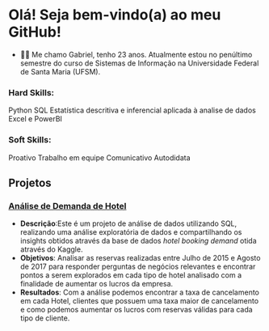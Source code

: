 # Olá! Seja bem-vindo(a) ao meu GitHub!
- :man_technologist: Me chamo Gabriel, tenho 23 anos. Atualmente estou no penúltimo semestre do curso de Sistemas de Informação na Universidade Federal de Santa Maria (UFSM).
### Hard Skills: 
Python
SQL
Estatística descritiva e inferencial aplicada à analise de dados
Excel e PowerBI
### Soft Skills:
Proativo
Trabalho em equipe
Comunicativo
Autodidata

## Projetos
### [**Análise de Demanda de Hotel**](https://github.com/GabrielhLenz/analise_Demanda_Reserva_Hotel)
- **Descrição**:Este é um projeto de análise de dados utilizando SQL, realizando uma análise exploratória de dados e compartilhando os insights obtidos através da base de dados *hotel booking demand* otida através do Kaggle.
- **Objetivos**: Analisar as reservas realizadas entre Julho de 2015 e Agosto de 2017 para responder perguntas de negócios relevantes e encontrar pontos a serem explorados em cada tipo de hotel analisado com a finalidade de aumentar os lucros da empresa.
- **Resultados**: Com a análise podemos encontrar a taxa de cancelamento em cada Hotel, clientes que possuem uma taxa maior de cancelamento e como podemos aumentar os lucros com reservas válidas para cada tipo de cliente.
